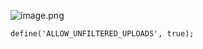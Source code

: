 ![image.png](https://yaaame-1317851743.cos.ap-beijing.myqcloud.com/undefined202312171621787.png)
```shell
define('ALLOW_UNFILTERED_UPLOADS', true);
```
